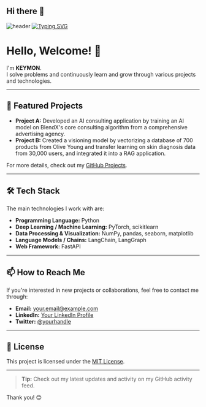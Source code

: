 ## Hi there 👋
![header](https://capsule-render.vercel.app/api?type=waving&color=gradient&customColorList=10&height=200&text=keymon%20ai_git&fontSize=50&animation=twinkling&fontAlign=68&fontAlignY=36)
[![Typing SVG](https://readme-typing-svg.demolab.com?font=Fira+Code&pause=1000&color=F71DA9&random=true&width=435&lines=Less+is+Better;A.I+Engineer+%2F+A.I+Service+Architect;Problem+makes+a+new+one)](https://git.io/typing-svg)
<!--
**ProdKEYMON/ProdKEYMON** is a ✨ _special_ ✨ repository because its `README.md` (this file) appears on your GitHub profile.

Here are some ideas to get you started:

- 🔭 I’m currently working on ...
- 🌱 I’m currently learning ...
- 👯 I’m looking to collaborate on ...
- 🤔 I’m looking for help with ...
- 💬 Ask me about ...
- 📫 How to reach me: ...
- 😄 Pronouns: ...
- ⚡ Fun fact: ...
-->
# Hello, Welcome! 👋

I'm **KEYMON**.  
I solve problems and continuously learn and grow through various projects and technologies.

---

## 🚀 Featured Projects

- **Project A:** Developed an AI consulting application by training an AI model on BlendX's core consulting algorithm from a comprehensive advertising agency.
- **Project B:** Created a visioning model by vectorizing a database of 700 products from Olive Young and transfer learning on skin diagnosis data from 30,000 users, and integrated it into a RAG application.

For more details, check out my [GitHub Projects]([https://github.com/yourusername?tab=repositories](https://github.com/ProdKEYMON)).

---

## 🛠️ Tech Stack

The main technologies I work with are:

- **Programming Language:** Python
- **Deep Learning / Machine Learning:** PyTorch, scikitlearn
- **Data Processing & Visualization:** NumPy, pandas, seaborn, matplotlib
- **Language Models / Chains:** LangChain, LangGraph
- **Web Framework:** FastAPI

---

## 📫 How to Reach Me

If you're interested in new projects or collaborations, feel free to contact me through:

- **Email:** [your.email@example.com](mailto:prod.keymon@gmail.com)
- **LinkedIn:** [Your LinkedIn Profile]([https://www.linkedin.com/in/keymon](https://www.linkedin.com/in/keymon/))
- **Twitter:** [@yourhandle]([https://twitter.com/yourhandle](https://x.com/ProdKeymon))

---

## 📄 License

This project is licensed under the [MIT License](LICENSE).

---

> **Tip:** Check out my latest updates and activity on my GitHub activity feed.

Thank you! 😊
